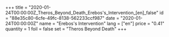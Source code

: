 +++
title = "2020-01-24T00:00:00Z_Theros_Beyond_Death_Erebos's_Intervention_[en]_false"
id = "88e35c80-6cfe-49fc-8138-562233ccf987"
date = "2020-01-24T00:00:00Z"
name = "Erebos's Intervention"
lang = ["en"]
price = "0.41"
quantity = 1
foil = false
set = "Theros Beyond Death"
+++
